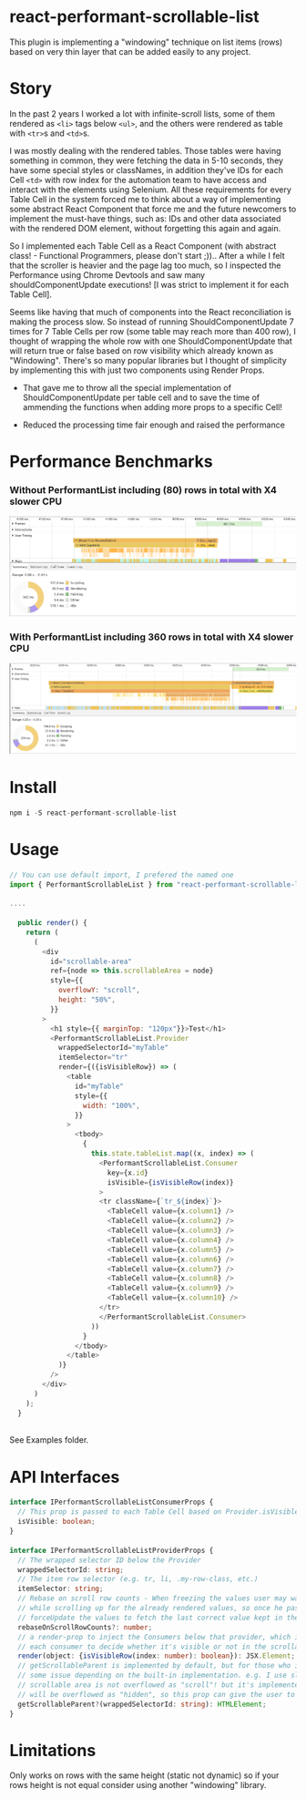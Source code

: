 # react-performant-scrollable-list

This plugin is implementing a "windowing" technique on list items (rows) based on very thin layer that can be added easily to any project.

# Story
In the past 2 years I worked a lot with infinite-scroll lists, some of them rendered as `<li>` tags below `<ul>`, and the others were rendered as table with `<tr>`s and `<td>`s.

I was mostly dealing with the rendered tables. Those tables were having something in common, they were fetching the data in 5-10 seconds, they have some special styles or classNames, in addition they've IDs for each Cell `<td>` with row index for the automation team to have access and interact with the elements using Selenium. All these requirements for every Table Cell in the system forced me to think about a way of implementing some abstract React Component that force me and the future newcomers to implement the must-have things, such as: IDs and other data associated with the rendered DOM element, without forgetting this again and again.

So I implemented each Table Cell as a React Component (with abstract class! - Functional Programmers, please don't start ;)).. After a while I felt that the scroller is heavier and the page lag too much, so I inspected the Performance using Chrome Devtools and saw many shouldComponentUpdate executions! [I was strict to implement it for each Table Cell].

Seems like having that much of components into the React reconciliation is making the process slow. So instead of running ShouldComponentUpdate 7 times for 7 Table Cells per row (some table may reach more than 400 row), I thought of wrapping the whole row with one ShouldComponentUpdate that will return true or false based on row visibility which already known as "Windowing". There's so many popular libraries but I thought of simplicity by implementing this with just two components using Render Props.

- That gave me to throw all the special implementation of ShouldComponentUpdate per table cell and to save the time of ammending the functions when adding more props to a specific Cell!

- Reduced the processing time fair enough and raised the performance

# Performance Benchmarks
### Without PerformantList including (80) rows in total with X4 slower CPU
<img src="https://github.com/Attrash-Islam/assets/raw/master/withoutPerformantList_80_rows_4x_slowerCPU.png" />

### With PerformantList including 360 rows in total with X4 slower CPU
<img src="https://github.com/Attrash-Islam/assets/raw/master/WithPerformantList_360_rows_4x_slowerCPU.png" />

# Install
```js
npm i -S react-performant-scrollable-list 
```

# Usage
```js
// You can use default import, I prefered the named one
import { PerformantScrollableList } from "react-performant-scrollable-list";

....

  public render() {
    return (
      (
        <div
          id="scrollable-area"
          ref={node => this.scrollableArea = node}
          style={{
            overflowY: "scroll",
            height: "50%",
          }}
        >
          <h1 style={{ marginTop: "120px"}}>Test</h1>
          <PerformantScrollableList.Provider
            wrappedSelectorId="myTable"
            itemSelector="tr"
            render={({isVisibleRow}) => (
              <table
                id="myTable"
                style={{
                  width: "100%",
                }}
              >
                <tbody>
                  {
                    this.state.tableList.map((x, index) => (
                      <PerformantScrollableList.Consumer
                        key={x.id}
                        isVisible={isVisibleRow(index)}
                      >
                      <tr className={`tr_${index}`}>
                        <TableCell value={x.column1} />
                        <TableCell value={x.column2} />
                        <TableCell value={x.column3} />
                        <TableCell value={x.column4} />
                        <TableCell value={x.column5} />
                        <TableCell value={x.column6} />
                        <TableCell value={x.column7} />
                        <TableCell value={x.column8} />
                        <TableCell value={x.column9} />
                        <TableCell value={x.column10} />
                      </tr>
                      </PerformantScrollableList.Consumer>
                    ))
                  }
                </tbody>
              </table>
            )}
          />
        </div>
      )
    );
  }
  
```
See Examples folder.

# API Interfaces

```ts
interface IPerformantScrollableListConsumerProps {
  // This prop is passed to each Table Cell based on Provider.isVisibleRow render-prop output
  isVisible: boolean;
}

interface IPerformantScrollableListProviderProps {
  // The wrapped selector ID below the Provider
  wrappedSelectorId: string;
  // The item row selector (e.g. tr, li, .my-row-class, etc.)
  itemSelector: string;
  // Rebase on scroll row counts - When freezing the values user may watch older values that not make since (e.g. sorting)
  // while scrolling up for the already rendered values, so once he pass a speicfic count of rows the Proiver will
  // forceUpdate the values to fetch the last correct value kept in the inner state
  rebaseOnScrollRowCounts?: number;
  // a render-prop to inject the Consumers below that provider, which isVisibleRow(index) will be given to 
  // each consumer to decide whether it's visible or not in the scrollable area
  render(object: {isVisibleRow(index: number): boolean}): JSX.Element;
  // getScrollableParent is implemented by default, but for those who is using some special scroller they may have
  // some issue depending on the built-in implementation. e.g. I use slim-scroll in various projects and it's 
  // scrollable area is not overflowed as "scroll"! but it's implemented in another way that the scrollable area
  // will be overflowed as "hidden", so this prop can give the user to implement that in some cases where needed
  getScrollableParent?(wrappedSelectorId: string): HTMLElement;
}
```

# Limitations 
Only works on rows with the same height (static not dynamic) so if your rows height is not equal consider using another "windowing" library.
